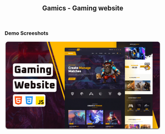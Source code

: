 <div align="center">
  <br />
  <br />
  <h2 align="center">Gamics - Gaming website</h2>
</div>
<br />

### Demo Screeshots

![Gamics Desktop Demo](./readme-images/desktop.png "Desktop Demo")
